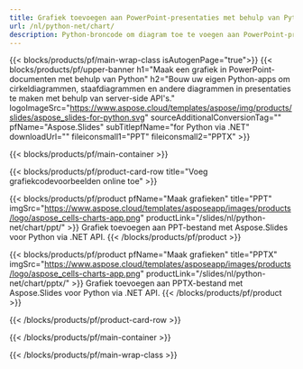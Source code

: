 ```yaml
---
title: Grafiek toevoegen aan PowerPoint-presentaties met behulp van Python
url: /nl/python-net/chart/
description: Python-broncode om diagram toe te voegen aan PowerPoint-presentaties
---
```


{{< blocks/products/pf/main-wrap-class isAutogenPage="true">}}
{{< blocks/products/pf/upper-banner h1="Maak een grafiek in PowerPoint-documenten met behulp van Python" h2="Bouw uw eigen Python-apps om cirkeldiagrammen, staafdiagrammen en andere diagrammen in presentaties te maken met behulp van server-side API's." logoImageSrc="https://www.aspose.cloud/templates/aspose/img/products/slides/aspose_slides-for-python.svg" sourceAdditionalConversionTag="" pfName="Aspose.Slides" subTitlepfName="for Python via .NET" downloadUrl="" fileiconsmall1="PPT" fileiconsmall2="PPTX" >}}

{{< blocks/products/pf/main-container >}}

{{< blocks/products/pf/product-card-row title="Voeg grafiekcodevoorbeelden online toe" >}}

{{< blocks/products/pf/product pfName="Maak grafieken" title="PPT" imgSrc="https://www.aspose.cloud/templates/asposeapp/images/products/logo/aspose_cells-charts-app.png" productLink="/slides/nl/python-net/chart/ppt/" >}}
Grafiek toevoegen aan PPT-bestand met Aspose.Slides voor Python via .NET API.
{{< /blocks/products/pf/product >}}

{{< blocks/products/pf/product pfName="Maak grafieken" title="PPTX" imgSrc="https://www.aspose.cloud/templates/asposeapp/images/products/logo/aspose_cells-charts-app.png" productLink="/slides/nl/python-net/chart/pptx/" >}}
Grafiek toevoegen aan PPTX-bestand met Aspose.Slides voor Python via .NET API.
{{< /blocks/products/pf/product >}}



{{< /blocks/products/pf/product-card-row >}}

{{< /blocks/products/pf/main-container >}}
    
{{< /blocks/products/pf/main-wrap-class >}}